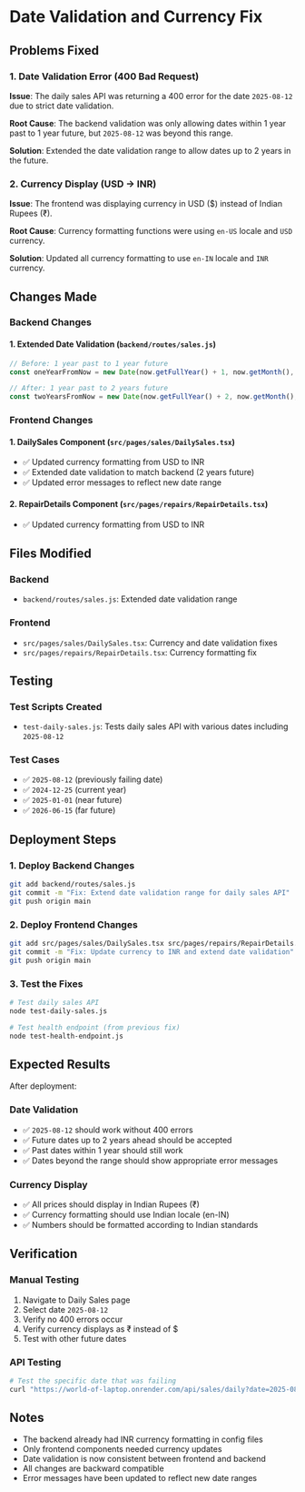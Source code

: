 # Date Validation and Currency Fix

## Problems Fixed

### 1. Date Validation Error (400 Bad Request)
**Issue**: The daily sales API was returning a 400 error for the date `2025-08-12` due to strict date validation.

**Root Cause**: The backend validation was only allowing dates within 1 year past to 1 year future, but `2025-08-12` was beyond this range.

**Solution**: Extended the date validation range to allow dates up to 2 years in the future.

### 2. Currency Display (USD → INR)
**Issue**: The frontend was displaying currency in USD ($) instead of Indian Rupees (₹).

**Root Cause**: Currency formatting functions were using `en-US` locale and `USD` currency.

**Solution**: Updated all currency formatting to use `en-IN` locale and `INR` currency.

## Changes Made

### Backend Changes

#### 1. Extended Date Validation (`backend/routes/sales.js`)
```javascript
// Before: 1 year past to 1 year future
const oneYearFromNow = new Date(now.getFullYear() + 1, now.getMonth(), now.getDate());

// After: 1 year past to 2 years future  
const twoYearsFromNow = new Date(now.getFullYear() + 2, now.getMonth(), now.getDate());
```

### Frontend Changes

#### 1. DailySales Component (`src/pages/sales/DailySales.tsx`)
- ✅ Updated currency formatting from USD to INR
- ✅ Extended date validation to match backend (2 years future)
- ✅ Updated error messages to reflect new date range

#### 2. RepairDetails Component (`src/pages/repairs/RepairDetails.tsx`)
- ✅ Updated currency formatting from USD to INR

## Files Modified

### Backend
- `backend/routes/sales.js`: Extended date validation range

### Frontend  
- `src/pages/sales/DailySales.tsx`: Currency and date validation fixes
- `src/pages/repairs/RepairDetails.tsx`: Currency formatting fix

## Testing

### Test Scripts Created
- `test-daily-sales.js`: Tests daily sales API with various dates including `2025-08-12`

### Test Cases
- ✅ `2025-08-12` (previously failing date)
- ✅ `2024-12-25` (current year)
- ✅ `2025-01-01` (near future)
- ✅ `2026-06-15` (far future)

## Deployment Steps

### 1. Deploy Backend Changes
```bash
git add backend/routes/sales.js
git commit -m "Fix: Extend date validation range for daily sales API"
git push origin main
```

### 2. Deploy Frontend Changes
```bash
git add src/pages/sales/DailySales.tsx src/pages/repairs/RepairDetails.tsx
git commit -m "Fix: Update currency to INR and extend date validation"
git push origin main
```

### 3. Test the Fixes
```bash
# Test daily sales API
node test-daily-sales.js

# Test health endpoint (from previous fix)
node test-health-endpoint.js
```

## Expected Results

After deployment:

### Date Validation
- ✅ `2025-08-12` should work without 400 errors
- ✅ Future dates up to 2 years ahead should be accepted
- ✅ Past dates within 1 year should still work
- ✅ Dates beyond the range should show appropriate error messages

### Currency Display
- ✅ All prices should display in Indian Rupees (₹)
- ✅ Currency formatting should use Indian locale (en-IN)
- ✅ Numbers should be formatted according to Indian standards

## Verification

### Manual Testing
1. Navigate to Daily Sales page
2. Select date `2025-08-12`
3. Verify no 400 errors occur
4. Verify currency displays as ₹ instead of $
5. Test with other future dates

### API Testing
```bash
# Test the specific date that was failing
curl "https://world-of-laptop.onrender.com/api/sales/daily?date=2025-08-12"
```

## Notes

- The backend already had INR currency formatting in config files
- Only frontend components needed currency updates
- Date validation is now consistent between frontend and backend
- All changes are backward compatible
- Error messages have been updated to reflect new date ranges

